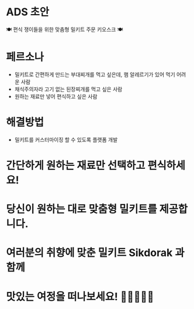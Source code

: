 # ADS 초안
  🍽 편식 쟁이들을 위한 맞춤형 밀키트 주문 키오스크 🍽

# 페르소나
- 밀키트로 간편하게 만드는 부대찌개를 먹고 싶은데, 햄 알레르기가 있어 먹기 어려운 사람
- 채식주의자라 고기 없는 된장찌개를 먹고 싶은 사람
- 원하는 재료만 넣어 편식하고 싶은 사람

# 해결방법 
- 밀키트를 커스터마이징 할 수 있도록 플랫폼 개발

# 간단하게 원하는 재료만 선택하고 편식하세요! 
# 당신이 원하는 대로 맞춤형 밀키트를 제공합니다.
# 여러분의 취향에 맞춘 밀키트 Sikdorak 과 함께 
# 맛있는 여정을 떠나보세요! 🥬🌽🥓🥘🍱
